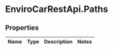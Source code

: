 # EnviroCarRestApi.Paths

## Properties
Name | Type | Description | Notes
------------ | ------------- | ------------- | -------------
